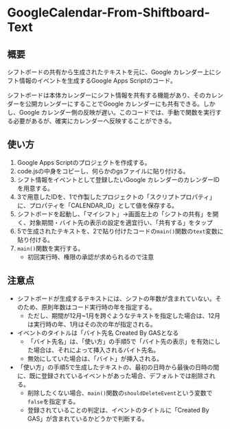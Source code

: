 # GoogleCalendar-From-Shiftboard-Text
## 概要
シフトボードの共有から生成されたテキストを元に、Google カレンダー上にシフト情報のイベントを生成するGoogle Apps Scriptのコード。

シフトボードは本体カレンダーにシフト情報を共有する機能があり、そのカレンダーを公開カレンダーにすることでGoogle カレンダーにも共有できる。しかし、Google カレンダー側の反映が遅い。このコードでは、手動で関数を実行する必要があるが、確実にカレンダーへ反映することができる。

## 使い方
1. Google Apps Scriptのプロジェクトを作成する。
2. code.jsの中身をコピーし、何らかのgsファイルに貼り付ける。
3. シフト情報をイベントとして登録したいGoogle カレンダーのカレンダーIDを用意する。
4. 3で用意したIDを、1で作製したプロジェクトの「スクリプトプロパティ」に、プロパティを「CALENDAR_ID」として値を保存する。
5. シフトボードを起動し、「マイシフト」→画面左上の「シフトの共有」を開く、対象期間・バイト先の表示の設定を適宜行い、「共有する」をタップ
6. 5で生成されたテキストを、2で貼り付けたコードの`main()`関数の`text`変数に貼り付ける。
7. `main()`関数を実行する。
   - 初回実行時、権限の承認が求められるので注意

## 注意点
- シフトボードが生成するテキストには、シフトの年数が含まれていない。そのため、原則年数はコード実行時の年を指定する。
   - ただし、期間が12月~1月を跨ぐようなテキストを指定した場合は、12月は実行時の年、1月はその次の年が指定される。
- イベントのタイトルは「バイト先名 Created By GASとなる
   - 「バイト先名」は、「使い方」の手順5で「バイト先の表示」を有効にした場合は、それによって挿入されるバイト先名。
   - 無効にしていた場合は、「バイト」が挿入される。
- 「使い方」の手順5で生成したテキストの、最初の日時から最後の日時の間に、既に登録されているイベントがあった場合、デフォルトでは削除される。
   - 削除したくない場合、`main()`関数の`shouldDeleteEvent`という変数で`false`を指定する。
   - 登録されていることの判定は、イベントのタイトルに「Created By GAS」が含まれているかどうかで判断する。